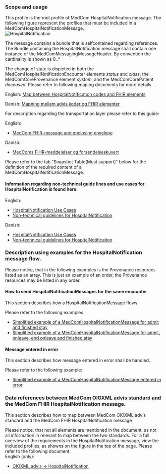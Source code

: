 ### Scope and usage 
This profile is the root profile of MedCom HospitalNotification message. The following figure represent the profiles that must be included in a MedComHospitalNotificationMessage.
<img alt="HospitalNotification" src="./hospitalnotification/HospitalNotification.png" style="float:none; display:block; margin-left:auto; margin-right:auto;" />

The message contains a bundle that is selfcontained regarding references. 
The Bundle containing the HospitalNotification message shall contain one instance of the MedComMessagingMessageHeader. By convention the cardinality is shown as 0..*


The change of state is dispicted in both the MedComHospitalNotificationEncounter elements *status* and *class*, the MedComCoreProvenance element *system*, and the MedComCorePatient *deceased*.
Please refer to following maping documents for more details.  

English: 
[Map between HospitalNotification codes and FHIR elements](./hospitalnotification/pdf/Overview_advis_codes_HL7_FHIR.pdf)

Danish: 
[Mapning mellem advis koder og FHIR elementer](.hospitalnotification\pdf\Oversigt_adviskoder_HL7_FHIR.pdf)


For description regarding the transportation layer please refer to this guide:  
   
English:
* [MedCom FHIR-message and enclosing envelope](./pdf/MedCom_FHIR-messages_and_enclosing_envelope.pdf)  

Danish:
* [ MedComs FHIR-meddelelser og forsendelseskuvert](./pdf/MedComs_FHIR-meddelelser_og_forsendelseskuvert.pdf)  


Please refer to the tab "Snapshot Table(Must support)" below for the definition of the required content of a MedComHospitalNotificationMessage.  


#### Information regarding non-technical guide lines and use cases for HospitalNotification is found here:

English:
* [HospitalNotification Use Cases](./hospitalnotification/pdf/Use%20cases_Hospital%20Notification_eng.pdf)
* [Non-technical guidelines for HospitalNotification](./hospitalnotification/pdf/FHIR_Hospital_Notification.pdf)

Danish:
* [HospitalNotification Use Cases](./hospitalnotification/pdf/Use_cases_advis_om_sygehusophold.pdf)
* [Non-technical guidelines for HospitalNotification](./hospitalnotification/pdf/FHIR_advis_om_sygehusophold.pdf)

### Description using examples for the HospitalNotification message flow.
Please notice, that in the following examples is the Provenance resources listed as an array. This is just an example of an order, the Provenance resources may be listed in any order. 

#### How to send HospitalNotificationMessages for the same encounter
This section describes how a HospitalNotificationMessage flows.

Please refer to the following examples:  

* [Simplified example of a MedComHospitalNotificationMessage for admit and finished stay ](./hospitalnotification/HospitalNotificationAdmitFinishedExample.png)
* [Simplified example of a MedComHospitalNotificationMessage for admit, onleave, end onleave and finished stay ](./hospitalnotification/HospitalNotificationAdmitOnleaveFinishedExample.png)

#### Message entered in error    
This section describes how message entered in error shall be handled.

Please refer to the following example:  
* [Simplified example of a MedComHospitalNotificationMessage entered in error ](./hospitalnotification/HospitalNotificationEnteredInErrorExample.png)

### Data references between MedCom OIOXML advis standard and the MedCom FHIR HospitalNotification message.
This section describes how to map between MedCom OIOXML advis standard and the MedCom FHIR HospitalNotification message

Please notice, that not all elements are mentioned in the document, as not all information in relevant to map between the two standards. For a full overview of the requirements in the HospitalNotification message, view the included profiles, as showns on the figure in the top of the page.
Please refer to the following document:  
English (only):
* [OIOXML advis -> HospitalNotification ](./hospitalnotification/oioxmlReferencesHospitalNotificaion.png)


